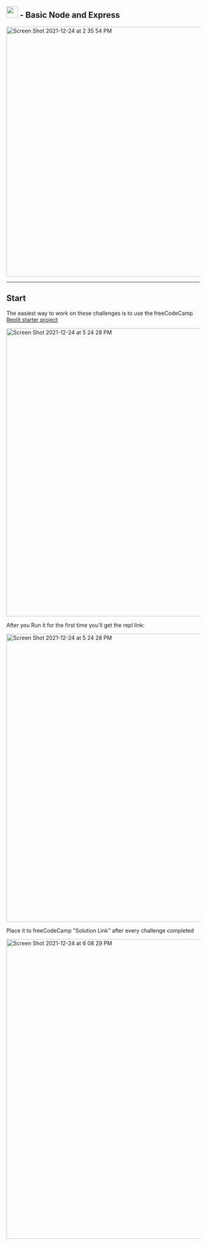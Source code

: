 
##  <img height="30px" src="https://img.shields.io/badge/free%20code%20camp-27273D?style=for-the-badge&logo=freecodecamp&logoColor=white"> - Basic Node and Express

<img width="651" alt="Screen Shot 2021-12-24 at 2 35 54 PM" src="https://user-images.githubusercontent.com/81501711/147373587-24a92c24-f6c1-4752-86f7-76643a31caa0.png">

---

## Start
The easiest way to work on these challenges is to use the freeCodeCamp [Replit starter project](https://replit.com/github/freeCodeCamp/boilerplate-express)


<img width="751" alt="Screen Shot 2021-12-24 at 5 24 28 PM" src="https://user-images.githubusercontent.com/81501711/147375456-d53028b0-cad1-488f-acb2-d857084af1ee.png">

After you Run it for the first time you'll get the repl link:

<img width="751" alt="Screen Shot 2021-12-24 at 5 24 28 PM" src=https://user-images.githubusercontent.com/81501711/147376052-eba420f1-6443-4af8-bf37-9e2d722f764a.png>

Place it to freeCodeCamp "Solution Link" after every challenge completed

<img width="781" alt="Screen Shot 2021-12-24 at 6 08 29 PM" src="https://user-images.githubusercontent.com/81501711/147376116-45e31202-2502-4d0d-86db-9848329849d8.png">
